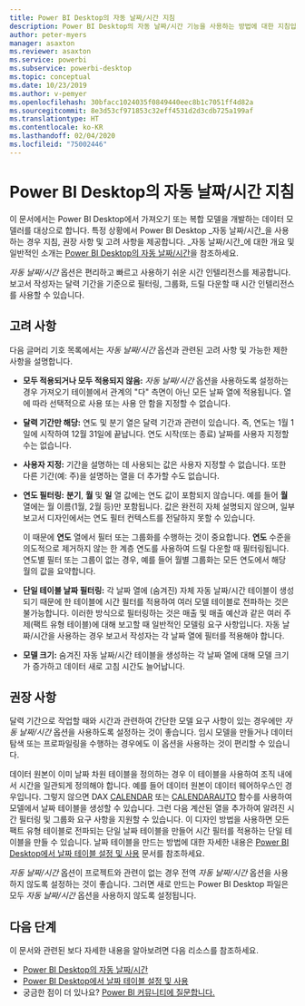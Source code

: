 ```yaml
---
title: Power BI Desktop의 자동 날짜/시간 지침
description: Power BI Desktop의 자동 날짜/시간 기능을 사용하는 방법에 대한 지침입니다.
author: peter-myers
manager: asaxton
ms.reviewer: asaxton
ms.service: powerbi
ms.subservice: powerbi-desktop
ms.topic: conceptual
ms.date: 10/23/2019
ms.author: v-pemyer
ms.openlocfilehash: 30bfacc1024035f0849440eec8b1c7051ff4d82a
ms.sourcegitcommit: 8e3d53cf971853c32eff4531d2d3cdb725a199af
ms.translationtype: HT
ms.contentlocale: ko-KR
ms.lasthandoff: 02/04/2020
ms.locfileid: "75002446"
---
```

# <a name="auto-datetime-guidance-in-power-bi-desktop"></a>Power BI Desktop의 자동 날짜/시간 지침

이 문서에서는 Power BI Desktop에서 가져오기 또는 복합 모델을 개발하는 데이터 모델러를 대상으로 합니다. 특정 상황에서 Power BI Desktop _자동 날짜/시간_을 사용하는 경우 지침, 권장 사항 및 고려 사항을 제공합니다. _자동 날짜/시간_에 대한 개요 및 일반적인 소개는 [Power BI Desktop의 자동 날짜/시간](../desktop-auto-date-time.md)을 참조하세요.

_자동 날짜/시간_ 옵션은 편리하고 빠르고 사용하기 쉬운 시간 인텔리전스를 제공합니다. 보고서 작성자는 달력 기간을 기준으로 필터링, 그룹화, 드릴 다운할 때 시간 인텔리전스를 사용할 수 있습니다.

## <a name="considerations"></a>고려 사항

다음 글머리 기호 목록에서는 _자동 날짜/시간_ 옵션과 관련된 고려 사항 및 가능한 제한 사항을 설명합니다.

- **모두 적용되거나 모두 적용되지 않음:** _자동 날짜/시간_ 옵션을 사용하도록 설정하는 경우 가져오기 테이블에서 관계의 &quot;다&quot; 측면이 아닌 모든 날짜 열에 적용됩니다. 열에 따라 선택적으로 사용 또는 사용 안 함을 지정할 수 없습니다.
- **달력 기간만 해당:** 연도 및 분기 열은 달력 기간과 관련이 있습니다. 즉, 연도는 1월 1일에 시작하여 12월 31일에 끝납니다. 연도 시작(또는 종료) 날짜를 사용자 지정할 수는 없습니다.
- **사용자 지정:** 기간을 설명하는 데 사용되는 값은 사용자 지정할 수 없습니다. 또한 다른 기간(예: 주)을 설명하는 열을 더 추가할 수도 없습니다.
- **연도 필터링:** **분기**, **월** 및 **일** 열 값에는 연도 값이 포함되지 않습니다. 예를 들어 **월** 열에는 월 이름(1월, 2월 등)만 포함됩니다. 값은 완전히 자체 설명되지 않으며, 일부 보고서 디자인에서는 연도 필터 컨텍스트를 전달하지 못할 수 있습니다.

    이 때문에 **연도** 열에서 필터 또는 그룹화를 수행하는 것이 중요합니다. **연도** 수준을 의도적으로 제거하지 않는 한 계층 연도를 사용하여 드릴 다운할 때 필터링됩니다. 연도별 필터 또는 그룹이 없는 경우, 예를 들어 월별 그룹화는 모든 연도에서 해당 월의 값을 요약합니다.
- **단일 테이블 날짜 필터링:** 각 날짜 열에 (숨겨진) 자체 자동 날짜/시간 테이블이 생성되기 때문에 한 테이블에 시간 필터를 적용하여 여러 모델 테이블로 전파하는 것은 불가능합니다. 이러한 방식으로 필터링하는 것은 매출 및 매출 예산과 같은 여러 주제(팩트 유형 테이블)에 대해 보고할 때 일반적인 모델링 요구 사항입니다. 자동 날짜/시간을 사용하는 경우 보고서 작성자는 각 날짜 열에 필터를 적용해야 합니다.
- **모델 크기:** 숨겨진 자동 날짜/시간 테이블을 생성하는 각 날짜 열에 대해 모델 크기가 증가하고 데이터 새로 고침 시간도 늘어납니다.

## <a name="recommendations"></a>권장 사항

달력 기간으로 작업할 때와 시간과 관련하여 간단한 모델 요구 사항이 있는 경우에만 _자동 날짜/시간_ 옵션을 사용하도록 설정하는 것이 좋습니다. 임시 모델을 만들거나 데이터 탐색 또는 프로파일링을 수행하는 경우에도 이 옵션을 사용하는 것이 편리할 수 있습니다.

데이터 원본이 이미 날짜 차원 테이블을 정의하는 경우 이 테이블을 사용하여 조직 내에서 시간을 일관되게 정의해야 합니다. 예를 들어 데이터 원본이 데이터 웨어하우스인 경우입니다. 그렇지 않으면 DAX [CALENDAR](/dax/calendar-function-dax) 또는 [CALENDARAUTO](/dax/calendarauto-function-dax) 함수를 사용하여 모델에서 날짜 테이블을 생성할 수 있습니다. 그런 다음 계산된 열을 추가하여 알려진 시간 필터링 및 그룹화 요구 사항을 지원할 수 있습니다. 이 디자인 방법을 사용하면 모든 팩트 유형 테이블로 전파되는 단일 날짜 테이블을 만들어 시간 필터를 적용하는 단일 테이블을 만들 수 있습니다. 날짜 테이블을 만드는 방법에 대한 자세한 내용은 [Power BI Desktop에서 날짜 테이블 설정 및 사용](../desktop-date-tables.md) 문서를 참조하세요.

_자동 날짜/시간_ 옵션이 프로젝트와 관련이 없는 경우 전역 _자동 날짜/시간_ 옵션을 사용하지 않도록 설정하는 것이 좋습니다. 그러면 새로 만드는 Power BI Desktop 파일은 모두 _자동 날짜/시간_ 옵션을 사용하지 않도록 설정됩니다.

## <a name="next-steps"></a>다음 단계

이 문서와 관련된 보다 자세한 내용을 알아보려면 다음 리소스를 참조하세요.

- [Power BI Desktop의 자동 날짜/시간](../desktop-auto-date-time.md)
- [Power BI Desktop에서 날짜 테이블 설정 및 사용](../desktop-date-tables.md)
- 궁금한 점이 더 있나요? [Power BI 커뮤니티에 질문합니다.](https://community.powerbi.com/)

